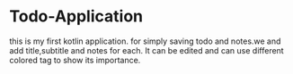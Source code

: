 # Todo-Application

this is my first kotlin application. for simply saving todo and notes.we and add title,subtitle and notes for each. 
It can be edited and can use different colored tag to show its importance.
